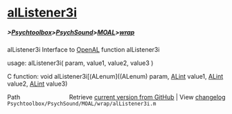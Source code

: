 # [alListener3i](alListener3i)
##### >[Psychtoolbox](Psychtoolbox)>[PsychSound](PsychSound)>[MOAL](MOAL)>[wrap](wrap)

alListener3i  Interface to [OpenAL](OpenAL) function alListener3i  
  
usage:  alListener3i( param, value1, value2, value3 )  
  
C function:  void alListener3i[(ALenum]((ALenum) param, [ALint](ALint) value1, [ALint](ALint) value2, [ALint](ALint) value3)  




<div class="code_header" style="text-align:right;">
  <span style="float:left;">Path&nbsp;&nbsp;</span> <span class="counter">Retrieve <a href=
  "https://raw.github.com/Psychtoolbox-3/Psychtoolbox-3/beta/Psychtoolbox/PsychSound/MOAL/wrap/alListener3i.m">current version from GitHub</a> | View <a href=
  "https://github.com/Psychtoolbox-3/Psychtoolbox-3/commits/beta/Psychtoolbox/PsychSound/MOAL/wrap/alListener3i.m">changelog</a></span>
</div>
<div class="code">
  <code>Psychtoolbox/PsychSound/MOAL/wrap/alListener3i.m</code>
</div>

